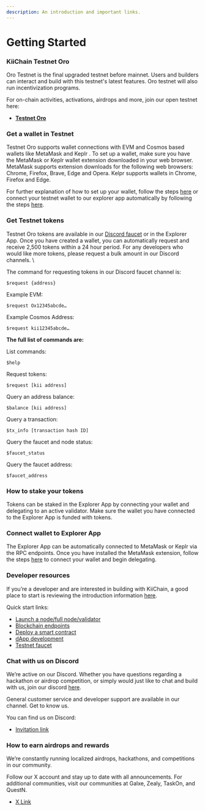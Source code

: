 ```yaml
---
description: An introduction and important links.
---
```


# Getting Started

### KiiChain Testnet Oro

Oro Testnet is the final upgraded testnet before mainnet. Users and builders can interact and build with this testnet's latest features. Oro testnet will also run incentivization programs.&#x20;

For on-chain activities, activations, airdrops and more, join our open testnet here:&#x20;

<!-- markdown-link-check-disable -->
* [**Testnet Oro**](https://kiichain.io/testnet)

### Get a wallet in Testnet

Testnet Oro supports wallet connections with EVM and Cosmos based wallets like MetaMask and Keplr . To set up a wallet, make sure you have the MetaMask or Keplr wallet extension downloaded in your web browser. MetaMask supports extension downloads for the following web browsers: Chrome, Firefox, Brave, Edge and Opera. Kelpr supports wallets in Chrome, Firefox and Edge.&#x20;

For further explanation of how to set up your wallet, follow the steps [here](https://docs.kiiglobal.io/docs/getting-started/set-up-a-web-wallet) or connect your testnet wallet to our explorer app automatically by following the steps [here](https://docs.kiiglobal.io/docs/getting-started/connect-wallet-to-explorer-app).&#x20;

### Get Testnet tokens

Testnet Oro tokens are available in our [Discord faucet](https://discord.com/invite/kiichain) or in the Explorer App. Once you have created a wallet, you can automatically request and receive 2,500 tokens within a 24 hour period. For any developers who would like more tokens, please request a bulk amount in our Discord channels. \


The command for requesting tokens in our Discord faucet channel is:

```
$request {address}
```

Example EVM:

```
$request Ox12345abcde…
```

&#x20;Example Cosmos Address:

```
$request kii12345abcde…
```

**The full list of commands are:**

List commands:

```
$help
```

Request tokens:

```
$request [kii address]
```

Query an address balance:

```
$balance [kii address]
```

Query a transaction:

```
$tx_info [transaction hash ID]
```

Query the faucet and node status:

```
$faucet_status
```

Query the faucet address:

```
$faucet_address
```

### How to stake your tokens

Tokens can be staked in the Explorer App by connecting your wallet and delegating to an active validator. Make sure the wallet you have connected to the Explorer App is funded with tokens.&#x20;

### Connect wallet to Explorer App

The Explorer App can be automatically connected to MetaMask or Keplr via the RPC endpoints. Once you have installed the MetaMask extension, follow the steps [here](https://docs.kiiglobal.io/docs/getting-started/connect-wallet-to-explorer-app) to connect your wallet and begin delegating.&#x20;

### Developer resources&#x20;

If you’re a developer and are interested in building with KiiChain, a good place to start is reviewing the introduction information [here](https://docs.kiiglobal.io/docs/build-on-kiichain/developer-hub).

Quick start links:

* [Launch a node/full node/validator](../../validate-the-network/run-a-validator-full-node/step-by-step-guide-1.md)
* [Blockchain endpoints](../../build-on-kiichain/developer-hub.md)
* [Deploy a smart contract](../../build-on-kiichain/developer-tools/deploy-a-smart-contract.md)
* [dApp development](../../build-on-kiichain/developer-tools/deploy-a-dapp.md)
* [Testnet faucet](../../build-on-kiichain/developer-tools/testnet-faucet.md)

### Chat with us on Discord&#x20;

We’re active on our Discord. Whether you have questions regarding a hackathon or airdrop competition, or simply would just like to chat and build with us, join our discord [here](https://discord.com/invite/kiichain).&#x20;

General customer service and developer support are available in our channel. Get to know us.

You can find us on Discord:

* [Invitation link](https://discord.com/invite/kiichain)

### How to earn airdrops and rewards

We’re constantly running localized airdrops, hackathons, and competitions in our community.&#x20;

Follow our X account and stay up to date with all announcements. For additional communities, visit our communities at Galxe, Zealy, TaskOn, and QuestN.

* [X Link](https://x.com/KiiChainio)
